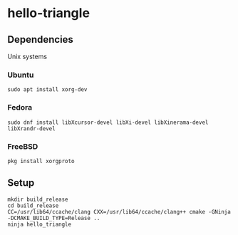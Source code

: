 # hello-triangle

## Dependencies
Unix systems

### Ubuntu
```
sudo apt install xorg-dev
```

### Fedora
```
sudo dnf install libXcursor-devel libXi-devel libXinerama-devel libXrandr-devel
```

### FreeBSD
```
pkg install xorgproto
```

## Setup
```
mkdir build_release
cd build_release
CC=/usr/lib64/ccache/clang CXX=/usr/lib64/ccache/clang++ cmake -GNinja -DCMAKE_BUILD_TYPE=Release ..
ninja hello_triangle
```
